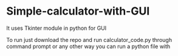 # Simple-calculator-with-GUI

It uses Tkinter module in python for GUI

To run just download the repo and run calculator_code.py through command prompt or any other way you can run a python file with
